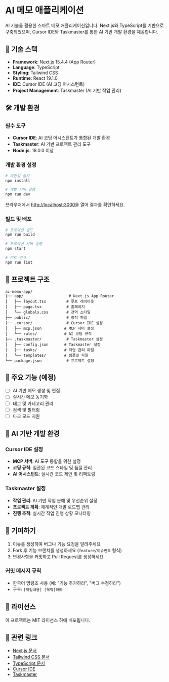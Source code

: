 # AI 메모 애플리케이션

AI 기술을 활용한 스마트 메모 애플리케이션입니다. Next.js와 TypeScript를 기반으로 구축되었으며, Cursor IDE와 Taskmaster를 통한 AI 기반 개발 환경을 제공합니다.

## 🚀 기술 스택

- **Framework**: Next.js 15.4.4 (App Router)
- **Language**: TypeScript
- **Styling**: Tailwind CSS
- **Runtime**: React 19.1.0
- **IDE**: Cursor IDE (AI 코딩 어시스턴트)
- **Project Management**: Taskmaster (AI 기반 작업 관리)

## 🛠️ 개발 환경

### 필수 도구

- **Cursor IDE**: AI 코딩 어시스턴트가 통합된 개발 환경
- **Taskmaster**: AI 기반 프로젝트 관리 도구
- **Node.js**: 18.0.0 이상

### 개발 환경 설정

```bash
# 의존성 설치
npm install

# 개발 서버 실행
npm run dev
```

브라우저에서 [http://localhost:3000](http://localhost:3000)을 열어 결과를 확인하세요.

### 빌드 및 배포

```bash
# 프로덕션 빌드
npm run build

# 프로덕션 서버 실행
npm start

# 린트 검사
npm run lint
```

## 📁 프로젝트 구조

```
ai-memo-app/
├── app/                    # Next.js App Router
│   ├── layout.tsx         # 루트 레이아웃
│   ├── page.tsx           # 홈페이지
│   └── globals.css        # 전역 스타일
├── public/                # 정적 파일
├── .cursor/               # Cursor IDE 설정
│   ├── mcp.json          # MCP 서버 설정
│   └── rules/            # AI 코딩 규칙
├── .taskmaster/           # Taskmaster 설정
│   ├── config.json       # Taskmaster 설정
│   ├── tasks/            # 작업 관리 파일
│   └── templates/        # 템플릿 파일
└── package.json           # 프로젝트 설정
```

## 🎯 주요 기능 (예정)

- [ ] AI 기반 메모 생성 및 편집
- [ ] 실시간 메모 동기화
- [ ] 태그 및 카테고리 관리
- [ ] 검색 및 필터링
- [ ] 다크 모드 지원

## 🎯 AI 기반 개발 환경

### Cursor IDE 설정

- **MCP 서버**: AI 도구 통합을 위한 설정
- **코딩 규칙**: 일관된 코드 스타일 및 품질 관리
- **AI 어시스턴트**: 실시간 코드 제안 및 리팩토링

### Taskmaster 설정

- **작업 관리**: AI 기반 작업 분해 및 우선순위 설정
- **프로젝트 계획**: 체계적인 개발 로드맵 관리
- **진행 추적**: 실시간 작업 진행 상황 모니터링

## 🤝 기여하기

1. 이슈를 생성하여 버그나 기능 요청을 알려주세요
2. Fork 후 기능 브랜치를 생성하세요 (`feature/이슈번호` 형식)
3. 변경사항을 커밋하고 Pull Request를 생성하세요

### 커밋 메시지 규칙

- 한국어 명령조 사용 (예: "기능 추가하라", "버그 수정하라")
- 구조: `[작업내용] [목적]하라`

## 📄 라이선스

이 프로젝트는 MIT 라이선스 하에 배포됩니다.

## 🔗 관련 링크

- [Next.js 문서](https://nextjs.org/docs)
- [Tailwind CSS 문서](https://tailwindcss.com/docs)
- [TypeScript 문서](https://www.typescriptlang.org/docs)
- [Cursor IDE](https://cursor.sh/)
- [Taskmaster](https://github.com/taskmaster-ai/taskmaster)
